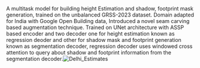 A multitask model for building height Estimation and shadow, footprint mask generation, trained on the unbalanced GRSS-2023 dataset.
Domain adapted for India with Google Open Building data, Introduced a novel seam carving based augmentation technique. 
Trained on UNet architecture with ASSP based encoder and two decoder one for height estimation known as regression deoder and other for shadow mask and footprint generation known as segmentation decoder, 
regression decoder uses windowed cross attention to query about shadow and footprint information from the segmentation decoder.![Delhi_Estimates](https://github.com/user-attachments/assets/82579228-b7dc-499e-9941-b6ddcae288a1)
